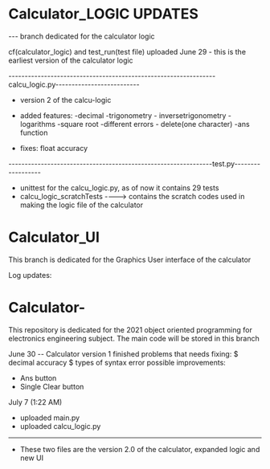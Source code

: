 
# Calculator_LOGIC UPDATES
--- branch dedicated for the calculator logic 

cf(calculator_logic) and test_run(test file)  uploaded June 29 - this is the earliest version of the calculator logic  

----------------------------------------------------------------calcu_logic.py-------------------------- 
- version 2 of the calcu-logic 
- added features: -decimal -trigonometry - inversetrigonometry -logarithms -square root -different errors - delete(one character) -ans function 

- fixes:
float accuracy

---------------------------------------------------------------test.py------------------
- unittest for the calcu_logic.py, as of now it contains 29 tests 
- calcu_logic_scratchTests ----> contains the scratch codes used in making the logic file of the calculator 


# Calculator_UI
This branch is dedicated for the Graphics User interface of the calculator 

Log updates: 

# Calculator-

This repository is dedicated for the 2021 object oriented programming for electronics engineering subject.
The main code will be stored in this branch 

June 30 -- Calculator version 1 finished 
      problems that needs fixing:
  $ decimal accuracy
  $ types of syntax error
      possible improvements:
  + Ans button
  + Single Clear button

July 7 (1:22 AM)
- uploaded main.py
- uploaded calcu_logic.py 
-  ------------------------- 
- These two files are the version 2.0 of the calculator, expanded logic and new UI  